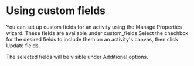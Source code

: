 ﻿# Using custom fields

You can set up custom fields for an activity using the Manage Properties wizard. These
      fields are available under  custom_fields.Select the chechbox for the desired fields to include them on an activity's canvas, then
          click Update fields.

The selected fields will be visible under Additional options.

